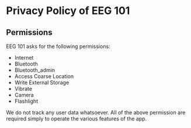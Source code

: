 # Privacy Policy of EEG 101

## Permissions
EEG 101 asks for the following permissions:
- Internet
- Bluetooth
- Bluetooth_admin
- Access Coarse Location
- Write External Storage
- Vibrate
- Camera
- Flashlight

We do not track any user data whatsoever. All of the above permission are required simply to operate the various features of the app.
 
